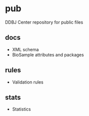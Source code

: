 # pub
DDBJ Center repository for public files

## docs  

* XML schema  
* BioSample attributes and packages     

## rules  

* Validation rules  

## stats   

* Statistics     



